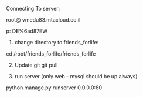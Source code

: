Connecting To server:

root@
vmedu83.mtacloud.co.il

p: DE%6ad87EW


1. change directory to friends_forlife:

cd /root/friends_forlife/friends_forlife

2. Update git
git pull

3. run server (only web - mysql should be up always)

python manage.py runserver 0.0.0.0:80